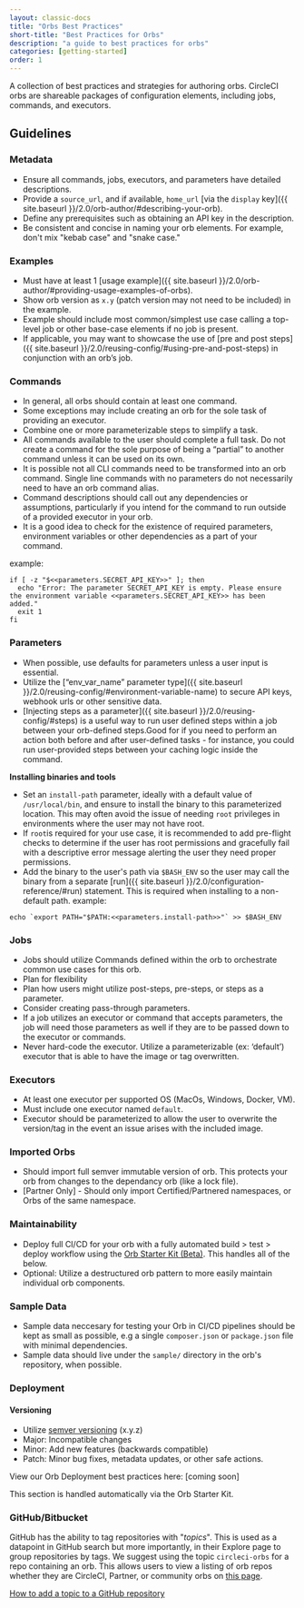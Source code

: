 ```yaml
---
layout: classic-docs
title: "Orbs Best Practices"
short-title: "Best Practices for Orbs"
description: "a guide to best practices for orbs"
categories: [getting-started]
order: 1
---
```


A collection of best practices and strategies for authoring orbs. CircleCI orbs are shareable packages of configuration elements, including jobs, commands, and executors.

## Guidelines

### Metadata

- Ensure all commands, jobs, executors, and parameters have detailed descriptions.
- Provide a `source_url`, and if available, `home_url` [via the `display` key]({{ site.baseurl }}/2.0/orb-author/#describing-your-orb).
- Define any prerequisites such as obtaining an API key in the description.
- Be consistent and concise in naming your orb elements. For example, don't mix "kebab case" and "snake case."


### Examples

- Must have at least 1 [usage example]({{ site.baseurl }}/2.0/orb-author/#providing-usage-examples-of-orbs).
- Show orb version as `x.y` (patch version may not need to be included) in the example.
- Example should include most common/simplest use case calling a top-level job or other base-case elements if no job is present.
- If applicable, you may want to showcase the use of [pre and post steps]({{ site.baseurl }}/2.0/reusing-config/#using-pre-and-post-steps) in conjunction with an orb’s job. 

### Commands

- In general, all orbs should contain at least one command. 
- Some exceptions may include creating an orb for the sole task of providing an executor.
- Combine one or more parameterizable steps to simplify a task.
- All commands available to the user should complete a full task. Do not create a command for the sole purpose of being a “partial” to another command unless it can be used on its own.
- It is possible not all CLI commands need to be transformed into an orb command. Single line commands with no parameters do not necessarily need to have an orb command alias.
- Command descriptions should call out any dependencies or assumptions, particularly if you intend for the command to run outside of a provided executor in your orb.
- It is a good idea to check for the existence of required parameters, environment variables or other dependencies as a part of your command.

example:
```
if [ -z "$<<parameters.SECRET_API_KEY>>" ]; then
  echo "Error: The parameter SECRET_API_KEY is empty. Please ensure the environment variable <<parameters.SECRET_API_KEY>> has been added."
  exit 1
fi
```

### Parameters

- When possible, use defaults for parameters unless a user input is essential. 
- Utilize the [“env_var_name” parameter type]({{ site.baseurl }}/2.0/reusing-config/#environment-variable-name) to secure API keys, webhook urls or other sensitive data. 
- [Injecting steps as a parameter]({{ site.baseurl }}/2.0/reusing-config/#steps) is a useful way to run user defined steps within a job between your orb-defined steps.Good for if you need to perform an action both before and after user-defined tasks - for instance, you could run user-provided steps between your caching logic inside the command.

**Installing binaries and tools**
  - Set an `install-path` parameter, ideally with a default value of `/usr/local/bin`, and ensure to install the binary to this parameterized location. This may often avoid the issue of needing `root` privileges in environments where the user may not have root.
  - If `root`is required for your use case, it is recommended to add pre-flight checks to determine if the user has root permissions and gracefully fail with a descriptive error message alerting the user they need proper permissions.
  - Add the binary to the user's path via `$BASH_ENV` so the user may call the binary from a separate [run]({{ site.baseurl }}/2.0/configuration-reference/#run) statement. This is required when installing to a non-default path.
  example:
```
echo `export PATH="$PATH:<<parameters.install-path>>"` >> $BASH_ENV
```


### Jobs

 - Jobs should utilize Commands defined within the orb to orchestrate common use cases for this orb.
 - Plan for flexibility
 - Plan how users might utilize post-steps, pre-steps, or steps as a parameter.
 - Consider creating pass-through parameters. 
 - If a job utilizes an executor or command that accepts parameters, the job will need those parameters as well if they are to be passed down to the executor or commands.
- Never hard-code the executor. Utilize a parameterizable (ex: ‘default’) executor that is able to have the image or tag overwritten.

### Executors

- At least one executor per supported OS (MacOs, Windows, Docker, VM).
- Must include one executor named `default`.
- Executor should be parameterized to allow the user to overwrite the version/tag in the event an issue arises with the included image.

### Imported Orbs

- Should import full semver immutable version of orb. This protects your orb from changes to the dependancy orb (like a lock file).
- [Partner Only] - Should only import Certified/Partnered namespaces, or Orbs of the same namespace.

### Maintainability

- Deploy full CI/CD for your orb with a fully automated build > test > deploy workflow using the [Orb Starter Kit (Beta)](https://github.com/CircleCI-Public/orb-starter-kit). This handles all of the below.
- Optional: Utilize a destructured orb pattern to more easily maintain individual orb components.

### Sample Data

- Sample data neccesary for testing your Orb in CI/CD pipelines should be kept as small as possible, e.g a single `composer.json` or `package.json` file with minimal dependencies.
- Sample data should live under the `sample/` directory in the orb's repository, when possible.

### Deployment

#### Versioning

- Utilize [semver versioning](https://semver.org/) (x.y.z)
- Major: Incompatible changes
- Minor: Add new features (backwards compatible)
- Patch: Minor bug fixes, metadata updates, or other safe actions.

View our Orb Deployment best practices here: [coming soon]

This section is handled automatically via the Orb Starter Kit.

### GitHub/Bitbucket

GitHub has the ability to tag repositories with "_topics_". This is used as a datapoint in GitHub search but more importantly, in their Explore page to group repositories by tags. We suggest using the topic `circleci-orbs` for a repo containing an orb. This allows users to view a listing of orb repos whether they are CircleCI, Partner, or community orbs on [this page](https://github.com/topics/circleci-orbs).

[How to add a topic to a GitHub repository](https://help.github.com/en/articles/classifying-your-repository-with-topics)
